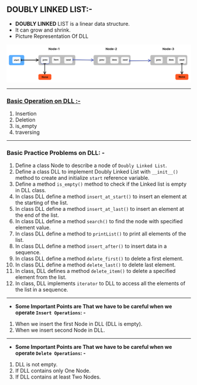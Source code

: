 ## DOUBLY LINKED LIST:-

* **DOUBLY LINKED** LIST is a linear data structure.
* It can grow and shrink.
* Picture Representation Of DLL

![img](image/Slice3.png)

------------
### <ins>Basic Operation on DLL :- </ins>
1. Insertion
2. Deletion
3. is_empty
4. traversing
----------------
### Basic Practice Problems on DLL: -
1. Define a class Node to describe a node of `Doubly Linked List`.
2. Define a class DLL to implement Doubly Linked List with `__init__()` method to create and initialize `start` 
   reference variable.
3. Define a method `is_empty()` method to check if the Linked list is empty in DLL class.
4. In class DLL define a method `insert_at_start()` to insert an element at the starting of the list.
5.  In class DLL define a method `insert_at_last()` to insert an element at the end of the list.
6. In class DLL define a method `search()` to find the node with specified element value.
7. In class DLL define a method to `printList()` to print all elements of the list.
8. In class DLL define a method  `insert_after()` to insert data in a sequence. 
9. In class DLL define a method `delete_first()` to delete a first element. 
10. In class DLL define a method `delete_last()` to delete last element.
11. In class, DLL defines a method `delete_item()` to delete a specified element from the list.
12. In class, DLL implements `iterator` to DLL to access all the elements of the list in a sequence.

------
- **Some Important Points are That we have to be careful when we operate `Insert Operations`: -**

1. When we insert the first Node in DLL (DLL is empty).
2. When we insert second Node in DLL.
-----
- **Some Important Points are That we have to be careful when we operate `Delete Operations`: -**

1. DLL is not empty.
2. If DLL contains only One Node.
3. If DLL contains at least Two Nodes.
